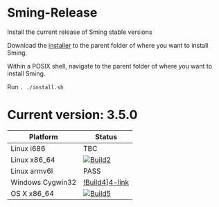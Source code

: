 # Sming-Release
Install the current release of Sming stable versions

Download the [installer](https://raw.githubusercontent.com/riban-bw/Sming-Release/master/install.sh) to the parent folder of where you want to install Sming.

Within a POSIX shell, navigate to the parent folder of where you want to install Sming.

Run `. ./install.sh`

# Current version: 3.5.0

| Platform                | Status            |
|-------------------------|-------------------|
| Linux i686              | TBC |
| Linux x86_64            | [![Build2][2-badge]][2-link] |
| Linux armv6l            | PASS |
| Windows Cygwin32        | [!Build4][4-badge]][4-link] |
| OS X x86_64             | [![Build5][5-badge]][5-link]|

[2-badge]: https://travis-matrix-badges.herokuapp.com/repos/riban-bw/Sming-Release/branches/master/1
[4-badge]: https://travis-ci.org/riban-bw/Sming-Release.svg?branch=master
[5-badge]: https://travis-matrix-badges.herokuapp.com/repos/riban-bw/Sming-Release/branches/master/2

[2-link]: https://travis-ci.org/riban-bw/Sming-Release
[5-link]: https://travis-ci.org/riban-bw/Sming-Release
[4-link]: https://travis-ci.org/riban-bw/Sming-Release

